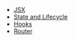 * [JSX](./01-intro-jsx)
* [State and Lifecycle](./02-lifecycle-state)
* [Hooks](./03-hooks)
* [Router](./04-router)
